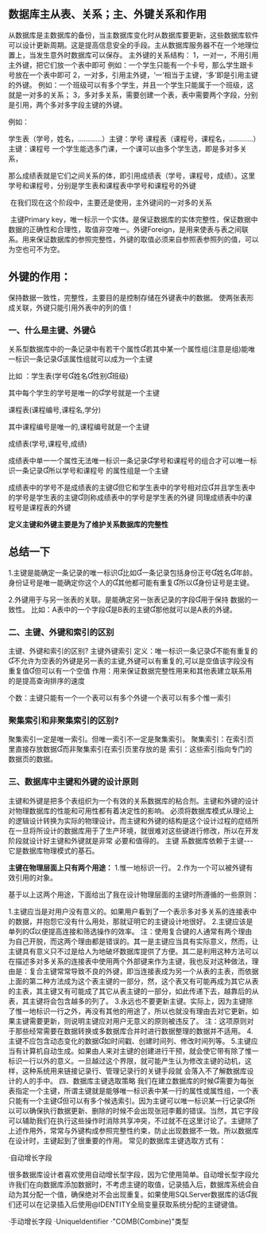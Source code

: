 

## 数据库主从表、关系；主、外键关系和作用

从数据库是主数据库的备份，当主数据库变化时从数据库要更新，这些数据库软件可以设计更新周期。这是提高信息安全的手段。主从数据库服务器不在一个地理位置上，当发生意外时数据库可以保存。
主外键的关系结构：
1，一对一，不用引用主外键，把它们放一个表中即可
例如：一个学生只能有一个卡号，那么学生跟卡号放在一个表中即可
2，一对多，引用主外键，‘一’相当于主键，‘多’即是引用主键的外键。
例如：一个班级可以有多个学生，并且一个学生只能属于一个班级，这就是一对多的关系；
3，多对多关系，需要创建一个表，表中需要两个字段，分别是引用，两个多对多字段主键的外键。

 例如：

学生表（学号，姓名，…………）主键：学号
课程表（课程号，课程名，…………）主键：课程号
一个学生能选多门课，一个课可以由多个学生选，即是多对多关系，

​        那么成绩表就是它们之间关系的体，即引用成绩表（学号，课程号，成绩）。这里学号和课程号，分别是学生表和课程表中学号和课程号的外键

​        在我们现在这个阶段中，主要还是使用，主外键间的一对多的关系

​        主键Primary key，唯一标示一个实体。是保证数据库的实体完整性，保证数据中数据的正确性和合理性，取值非空唯一。
​        外键Foreign，是用来使表与表之间联系。用来保证数据库的参照完整性，外键的取值必须来自参照表参照列的值，可以为空也可不为空。

## 外键的作用：

保持数据一致性，完整性，主要目的是控制存储在外键表中的数据。 使两张表形成关联，外键只能引用外表中的列的值！

### 一、什么是主键、外键

​        关系型数据库中的一条记录中有若干个属性若其中某一个属性组(注意是组)能唯一标识一条记录该属性组就可以成为一个主键 

比如 ：学生表(学号姓名性别班级) 

其中每个学生的学号是唯一的学号就是一个主键 

课程表(课程编号,课程名,学分) 

其中课程编号是唯一的,课程编号就是一个主键 

成绩表(学号,课程号,成绩) 

​         成绩表中单一一个属性无法唯一标识一条记录学号和课程号的组合才可以唯一标识一条记录所以学号和课程号  的属性组是一个主键 

​         成绩表中的学号不是成绩表的主键但它和学生表中的学号相对应并且学生表中的学号是学生表的主键则称成绩表中的学号是学生表的外键 
同理成绩表中的课程号是课程表的外键 

**定义主键和外键主要是为了维护关系数据库的完整性**

## 总结一下

1.主键是能确定一条记录的唯一标识比如一条记录包括身份正号姓名年龄。 
身份证号是唯一能确定你这个人的其他都可能有重复所以身份证号是主键。 

2.外键用于与另一张表的关联。是能确定另一张表记录的字段用于保持
数据的一致性。 
比如：A表中的一个字段是B表的主键那他就可以是A表的外键。 

### 二、主键、外键和索引的区别 

主键、外键和索引的区别? 
主键外键索引 
定义：唯一标识一条记录不能有重复的不允许为空表的外键是另一表的主键,外键可以有重复的,可以是空值该字段没有重复值但可以有一个空值 
作用：用来保证数据完整性用来和其他表建立联系用的是提高查询排序的速度 

个数：主键只能有一个一个表可以有多个外键一个表可以有多个惟一索引 



### 聚集索引和非聚集索引的区别? 

聚集索引一定是唯一索引。但唯一索引不一定是聚集索引。 
聚集索引：在索引页里直接存放数据而非聚集索引在索引页里存放的是
索引：这些索引指向专门的数据页的数据。 

### 三、数据库中主键和外键的设计原则 

主键和外键是把多个表组织为一个有效的关系数据库的粘合剂。主键和外键的设计对物理数据库的性能和可用性都有着决定性的影响。 
必须将数据库模式从理论上的逻辑设计转换为实际的物理设计。而主键和外键的结构是这个设计过程的症结所在一旦将所设计的数据库用于了生产环境，就很难对这些键进行修改，所以在开发阶段就设计好主键和外键就是非常
必要和值得的。 
主键
系数据库依赖于主键---它是数据库物理模式的基石。

 
**主键在物理层面上只有两个用途：** 
1.惟一地标识一行。 
2.作为一个可以被外键有效引用的对象。 

基于以上这两个用途，下面给出了我在设计物理层面的主键时所遵循的一些原则：

 
1.主键应当是对用户没有意义的。如果用户看到了一个表示多对多关系的连接表中的数据，并抱怨它没有什么用处，那就证明它的主键设计地很好。 
2.主键应该是单列的以便提高连接和筛选操作的效率。 
注：使用复合键的人通常有两个理由为自己开脱，而这两个理由都是错误的。其一是主键应当具有实际意义，然而，让主键具有意义只不过是给人为地破坏数据库提供了方便。其二是利用这种方法可以在描述多对多关系的连接表中使用两个外部键来作为主键，我也反对这种做法，理由是：复合主键常常导致不良的外键，即当连接表成为另一个从表的主表，而依据上面的第二种方法成为这个表主键的一部分，然，这个表又有可能再成为其它从表的主表，其主键又有可能成了其它从表主键的一部分，如此传递下去，越靠后的从表，其主键将会包含越多的列了。 
3.永远也不要更新主键。实际上，因为主键除了惟一地标识一行之外，再没有其他的用途了，所以也就没有理由去对它更新。如果主键需要更新，则说明主键应对用户无意义的原则被违反了。 
注：这项原则对于那些经常需要在数据转换或多数据库合并时进行数据整理的数据并不适用。 
4.主键不应包含动态变化的数据如时间戳、创建时间列、修改时间列等。 
5.主键应当有计算机自动生成。如果由人来对主键的创建进行干预，就会使它带有除了惟一标识一行以外的意义。一旦越过这个界限，就可能产生认为修改主键的动机，这样，这种系统用来链接记录行、管理记录行的关键手段就
会落入不了解数据库设计的人的手中。 
四、数据库主键选取策略 
我们在建立数据库的时候需要为每张表指定一个主键，所谓主键就是能够唯一标识表中某一行的属性或属性组，一个表只能有一个主键但可以有多个候选索引。因为主键可以唯一标识某一行记录所以可以确保执行数据更新、删除的时候不会出现张冠李戴的错误。当然，其它字段可以辅助我们在执行这些操作时消除共享冲突，不过就不在这里讨论了。主键除了上述作用外，常常与外键构成参照完整性约束，防止出现数据不一致。所以数据库在设计时，主键起到了很重要的作用。 常见的数据库主键选取方式有：

·自动增长字段

 很多数据库设计者喜欢使用自动增长型字段，因为它使用简单。自动增长型字段允许我们在向数据库添加数据时，不考虑主键的取值，记录插入后，数据库系统会自动为其分配一个值，确保绝对不会出现重复。如果使用SQLServer数据库的话我们还可以在记录插入后使用@IDENTITY全局变量获取系统分配的主键键值。

·手动增长字段 
·UniqueIdentifier 
·"COMB(Combine)"类型 	
